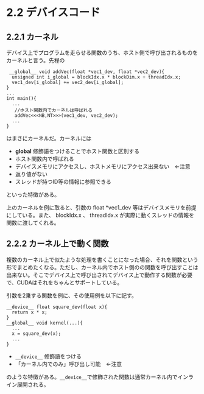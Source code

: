 # 2.2 デバイスコード
## 2.2.1 カーネル
デバイス上でプログラムを走らせる関数のうち、ホスト側で呼び出されるものをカーネルと言う。先程の

```cuda
 __global__ void addVec(float *vec1_dev, float *vec2_dev){
  unsigned int i_global = blockIdx.x * blockDim.x + threadIdx.x;             
  vec1_dev[i_global] += vec2_dev[i_global];
} 
...
int main(){
  ...
   //ホスト関数内でカーネルは呼ばれる
   addVec<<<NB,NT>>>(vec1_dev, vec2_dev);
  ...
}
```

はまさにカーネルだ。カーネルには

* __global__ 修飾語をつけることでホスト関数と区別する
* ホスト関数内で呼ばれる
* デバイスメモリにアクセスし、ホストメモリにアクセス出来ない　←注意
* 返り値がない
* スレッドが持つID等の情報に参照できる

といった特徴がある。

上のカーネルを例に取ると、引数の float *vec1_dev 等はデバイスメモリを前提にしている。また、 blockIdx.x 、 threadIdx.x が実際に動くスレッドの情報を関数に渡してくれる。

## 2.2.2 カーネル上で動く関数
複数のカーネル上で似たような処理を書くことになった場合、それを関数という形でまとめたくなる。ただし、カーネル内でホスト側のの関数を呼び出すことは出来ない。そこでデバイス上で呼び出されてデバイス上で動作する関数が必要で、CUDAはそれをちゃんとサポートしている。

引数を2乗する関数を例に、その使用例を以下に記す。

```cuda
__device__ float square_dev(float x){
  return x * x;
}
__global__ void kernel(...){
  ...
  x = square_dev(x);
  ...
}
```

* `__device__` 修飾語をつける
* 「カーネル内でのみ」呼び出し可能　←注意

のような特徴がある。`__device__`で修飾された関数は通常カーネル内でインライン展開される。